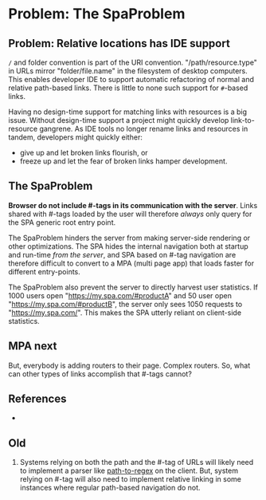 # Problem: The SpaProblem

## Problem: Relative locations has IDE support

`/` and folder convention is part of the URI convention.
"/path/resource.type" in URLs mirror "folder/file.name" in the filesystem of desktop computers.
This enables developer IDE to support automatic refactoring of normal and relative path-based links.
There is little to none such support for `#`-based links.

Having no design-time support for matching links with resources is a big issue.
Without design-time support a project might quickly develop link-to-resource gangrene. 
As IDE tools no longer rename links and resources in tandem, 
developers might quickly either:
 * give up and let broken links flourish, or
 * freeze up and let the fear of broken links hamper development.

## The SpaProblem

**Browser do not include #-tags in its communication with the server**.
Links shared with #-tags loaded by the user will therefore *always* 
only query for the SPA generic root entry point.

The SpaProblem hinders the server from making server-side rendering or other optimizations.
The SPA hides the internal navigation both at startup and run-time *from the server*, and 
SPA based on #-tag navigation are therefore difficult to convert to a MPA (multi page app)
that loads faster for different entry-points.
   
The SpaProblem also prevent the server to directly harvest user statistics.
If 1000 users open "https://my.spa.com/#productA" and 
50 user open "https://my.spa.com/#productB", the server only sees
1050 requests to "https://my.spa.com/".
This makes the SPA utterly reliant on client-side statistics.
   
## MPA next

But, everybody is adding routers to their page. Complex routers. 
So, what can other types of links accomplish that #-tags cannot?

## References

 * 
 
## Old

1. Systems relying on both the path and the #-tag of URLs will likely need to implement a parser
like [path-to-regex](https://github.com/pillarjs/path-to-regexp) on the client.
But, system relying on #-tag will also need to implement relative linking in some instances where
regular path-based navigation do not.

 